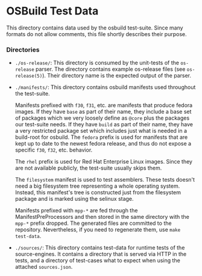 OSBuild Test Data
=================

This directory contains data used by the osbuild test-suite. Since many formats
do not allow comments, this file shortly describes their purpose.

### Directories

 * `./os-release/`:
   This directory is consumed by the unit-tests of the `os-release` parser. The
   directory contains example os-release files (see `os-release(5)`). Their
   directory name is the expected output of the parser.

 * `./manifests/`:
   This directory contains osbuild manifests used throughout the test-suite.

   Manifests prefixed with `f30`, `f31`, etc. are manifests that produce fedora
   images. If they have `base` as part of their name, they include a base set
   of packages which we very loosely define as `@core` plus the packages our
   test-suite needs.
   If they have `build` as part of their name, they have a very restricted
   package set which includes just what is needed in a build-root for osbuild.
   The `fedora` prefix is used for manifests that are kept up to date to the
   newest fedora release, and thus do not expose a specific `f30`, `f32`, etc.
   behavior.

   The `rhel` prefix is used for Red Hat Enterprise Linux images. Since they are
   not available publicly, the test-suite usually skips them.

   The `filesystem` manifest is used to test assemblers. These tests doesn't
   need a big filesystem tree representing a whole operating system. Instead,
   this manifest's tree is constructed just from the filesystem package and is
   marked using the selinux stage.

   Manifests prefixed with `mpp-*` are fed through the ManifestPreProcessors and
   then stored in the same directory with the `mpp-*` prefix dropped. The
   generated files are committed to the repository. Nevertheless, if you need to
   regenerate them, use `make test-data`.

 * `./sources/`:
   This directory contains test-data for runtime tests of the source-engines. It
   contains a directory that is served via HTTP in the tests, and a directory of
   test-cases what to expect when using the attached `sources.json`.
